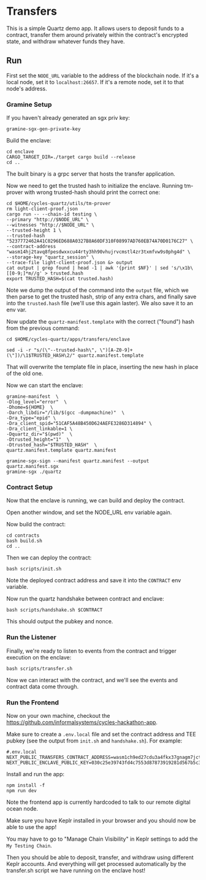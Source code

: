 # Transfers

This is a simple Quartz demo app. It allows users to deposit funds to a contract, transfer them around privately within the contract's encrypted state, 
and withdraw whatever funds they have.

## Run

First set the `NODE_URL` variable to the address of the blockchain node. If it's a local node, set it to `localhost:26657`. If it's a remote node, set it to that node's address.

### Gramine Setup

If you haven't already generated an sgx priv key:

```
gramine-sgx-gen-private-key
```

Build the enclave:

```
cd enclave
CARGO_TARGET_DIR=./target cargo build --release
cd ..
```

The built binary is a grpc server that hosts the transfer application.

Now we need to get the trusted hash to initialize the enclave. Running tm-prover with wrong trusted-hash should print the correct one:

```
cd $HOME/cycles-quartz/utils/tm-prover
rm light-client-proof.json
cargo run -- --chain-id testing \
--primary "http://$NODE_URL" \
--witnesses "http://$NODE_URL" \
--trusted-height 1 \
--trusted-hash "5237772462A41C0296ED688A0327B8A60DF310F08997AD760EB74A70D0176C27" \
--contract-address "wasm14hj2tavq8fpesdwxxcu44rty3hh90vhujrvcmstl4zr3txmfvw9s0phg4d" \
--storage-key "quartz_session" \
--trace-file light-client-proof.json &> output
cat output | grep found | head -1 | awk '{print $NF}' | sed 's/\x1b\[[0-9;]*m//g' > trusted.hash
export TRUSTED_HASH=$(cat trusted.hash)
```

Note we dump the output of the command into the `output` file, which we then parse to get the trusted hash,
strip of any extra chars, and finally save into the `trusted.hash` file (we'll use this again laster). We also save it to an env var.

Now update the `quartz-manifest.template` with the correct ("found") hash from the previous command:

```
cd $HOME/cycles-quartz/apps/transfers/enclave

sed -i -r "s/(\"--trusted-hash\", \")[A-Z0-9]+(\"])/\1$TRUSTED_HASH\2/" quartz.manifest.template
```

That will overwrite the template file in place, inserting the new hash in place of the old one. 

Now we can start the enclave:

```
gramine-manifest  \
-Dlog_level="error"  \
-Dhome=${HOME}  \
-Darch_libdir="/lib/$(gcc -dumpmachine)"  \
-Dra_type="epid" \
-Dra_client_spid="51CAF5A48B450D624AEFE3286D314894" \
-Dra_client_linkable=1 \
-Dquartz_dir="$(pwd)"  \
-Dtrusted_height="1"  \
-Dtrusted_hash="$TRUSTED_HASH"  \
quartz.manifest.template quartz.manifest

gramine-sgx-sign --manifest quartz.manifest --output quartz.manifest.sgx
gramine-sgx ./quartz
```

### Contract Setup

Now that the enclave is running, we can build and deploy the contract.

Open another window, and set the NODE_URL env variable again.

Now build the contract:

```
cd contracts
bash build.sh
cd .. 
```

Then we can deploy the contract:

```
bash scripts/init.sh
```

Note the deployed contract address and save it into the `CONTRACT` env variable.

Now run the quartz handshake between contract and enclave:

```
bash scripts/handshake.sh $CONTRACT
```

This should output the pubkey and nonce.

### Run the Listener

Finally, we're ready to listen to events from the contract and trigger execution on the enclave:

```
bash scripts/transfer.sh
```

Now we can interact with the contract, and we'll see the events and contract data come through.


### Run the Frontend

Now on your own machine, checkout the https://github.com/informalsystems/cycles-hackathon-app.


Make sure to create a `.env.local` file and set the contract address and TEE pubkey (see the output from `init.sh` and `handshake.sh`). For example:

```
#.env.local
NEXT_PUBLIC_TRANSFERS_CONTRACT_ADDRESS=wasm1ch9ed27cdu3a4fkx37gnagm7jcthj0rggnmmjwwwe4xhwmk0d65q8fn9pz
NEXT_PUBLIC_ENCLAVE_PUBLIC_KEY=030c25e39743fd4c7553d87873919281d567b5c328fb903cbfbe9541518736a2d2
```

Install and run the app:

```
npm install -f
npm run dev
```

Note the frontend app is currently hardcoded to talk to our remote digital ocean node. 

Make sure you have Keplr installed in your browser and you should now be able to use the app!

You may have to go to "Manage Chain Visibility" in Keplr settings to add the `My Testing Chain`.

Then you should be able to deposit, transfer, and withdraw using different Keplr accounts. And everything will get processed automatically by the transfer.sh script we have running on the enclave host!




